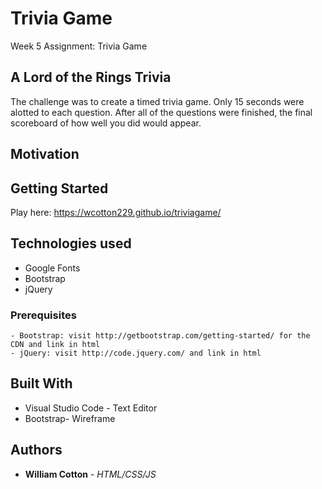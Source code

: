 # Trivia Game
Week 5 Assignment: Trivia Game

## A Lord of the Rings Trivia

The challenge was to create a timed trivia game. Only 15 seconds were alotted to each question. After all of the questions were finished, the final scoreboard of how well you did would appear.

## Motivation



## Getting Started 
Play here: https://wcotton229.github.io/triviagame/

## Technologies used
- Google Fonts
- Bootstrap
- jQuery

### Prerequisites

```
- Bootstrap: visit http://getbootstrap.com/getting-started/ for the CDN and link in html
- jQuery: visit http://code.jquery.com/ and link in html
```

## Built With

* Visual Studio Code - Text Editor
* Bootstrap- Wireframe

## Authors

* **William Cotton** - *HTML/CSS/JS*
